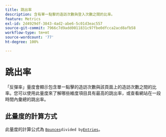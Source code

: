 ```yaml
---
title: 跳出率
description: 含有單一點擊的造訪次數與登入次數之間的比率。
feature: Metrics
exl-id: 2d4929df-3843-4ad2-abe6-5c01d3eac557
source-git-commit: 7966c7d9add0011831c97fbe0dfcca2acd8afb58
workflow-type: tm+mt
source-wordcount: '77'
ht-degree: 100%

---
```


# 跳出率

「反彈率」量度會顯示包含單一點擊的造訪次數與該頁面上的造訪次數之間的比率。您可以使用此量度來了解哪些維度項目具有最高的跳出率，或查看網站在一段時間內彙總的跳出率。

## 此量度的計算方式

此量度的計算公式為 [`Bounces`](bounces.md)` divided by `[`Entries`](entries.md)。

